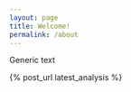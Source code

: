 ```yaml
---
layout: page
title: Welcome!
permalink: /about
---
```


Generic text

{% post_url latest_analysis %}
